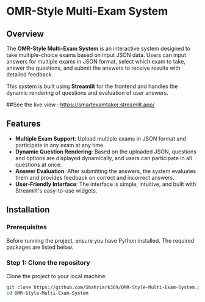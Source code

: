 # OMR-Style Multi-Exam System

## Overview
The **OMR-Style Multi-Exam System** is an interactive system designed to take multiple-choice exams based on input JSON data. Users can input answers for multiple exams in JSON format, select which exam to take, answer the questions, and submit the answers to receive results with detailed feedback.

This system is built using **Streamlit** for the frontend and handles the dynamic rendering of questions and evaluation of user answers.

##See the live view :
https://smartexamtaker.streamlit.app/

## Features

- **Multiple Exam Support**: Upload multiple exams in JSON format and participate in any exam at any time.
- **Dynamic Question Rendering**: Based on the uploaded JSON, questions and options are displayed dynamically, and users can participate in all questions at once.
- **Answer Evaluation**: After submitting the answers, the system evaluates them and provides feedback on correct and incorrect answers.
- **User-Friendly Interface**: The interface is simple, intuitive, and built with Streamlit's easy-to-use widgets.

## Installation

### Prerequisites

Before running the project, ensure you have Python installed. The required packages are listed below.

### Step 1: Clone the repository

Clone the project to your local machine:

```bash
git clone https://github.com/Shahriark369/OMR-Style-Multi-Exam-System.git
cd OMR-Style-Multi-Exam-System
